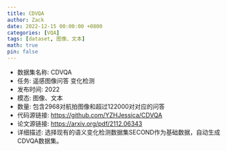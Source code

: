 ```yaml
---
title: CDVQA
author: Zack
date: 2022-12-15 00:00:00 +0800
categories: [VQA]
tags: [dataset, 图像、文本]
math: true
pin: false
---
```

- 数据集名称: CDVQA
- 任务: 遥感图像问答 变化检测
- 发布时间: 2022
- 模态: 图像、文本
- 数量: 包含2968对航拍图像和超过122000对对应的问答
- 代码源链接: https://github.com/YZHJessica/CDVQA
- 论文源链接: https://arxiv.org/pdf/2112.06343
- 详细描述: 选择现有的语义变化检测数据集SECOND作为基础数据，自动生成CDVQA数据集。
